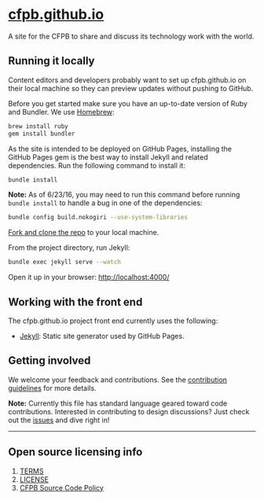 # [cfpb.github.io](https://cfpb.github.io/)

A site for the CFPB to share and discuss its technology work with the world.

## Running it locally

Content editors and developers probably want to set up cfpb.github.io on
their local machine so they can preview updates without pushing to GitHub.

Before you get started make sure you have an up-to-date version of Ruby and Bundler.
We use [Homebrew](http://brew.sh/):

```sh
brew install ruby
gem install bundler
```

As the site is intended to be deployed on GitHub Pages, installing the
GitHub Pages gem is the best way to install Jekyll and related dependencies.
Run the following command to install it:

```sh
bundle install
```

**Note:** As of 6/23/16, you may need to run this command before running
`bundle install` to handle a bug in one of the dependencies:

```sh
bundle config build.nokogiri --use-system-libraries
```

[Fork and clone the repo](https://help.github.com/articles/fork-a-repo/)
to your local machine.

From the project directory, run Jekyll:

```sh
bundle exec jekyll serve --watch
```

Open it up in your browser: <http://localhost:4000/>


## Working with the front end

The cfpb.github.io project front end currently uses the following:

- [Jekyll](http://jekyllrb.com/): Static site generator used by GitHub Pages.


## Getting involved

We welcome your feedback and contributions.
See the [contribution guidelines](CONTRIBUTING.md) for more details.

**Note:** Currently this file has standard language geared toward code contributions.
Interested in contributing to design discussions? Just check out the
[issues](https://github.com/cfpb/cfpb.github.io/issues) and dive right in!

----

## Open source licensing info
1. [TERMS](TERMS.md)
2. [LICENSE](LICENSE)
3. [CFPB Source Code Policy](https://github.com/cfpb/source-code-policy/)
